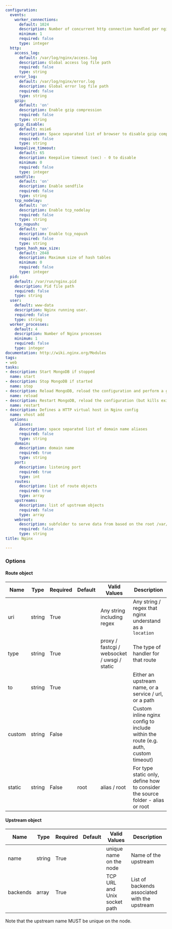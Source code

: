 ```yaml
---
configuration:
  events:
    worker_connections:
      default: 1024
      description: Number of concurrent http connection handled per nginx process
      minimum: 1
      required: false
      type: integer
  http:
    access_log:
      default: /var/log/nginx/access.log
      description: Global access log file path
      required: false
      type: string
    error_log:
      default: /var/log/nginx/error.log
      description: Global error log file path
      required: false
      type: string
    gzip:
      default: 'on'
      description: Enable gzip compression
      required: false
      type: string
    gzip_disable:
      default: msie6
      description: Space separated list of browser to disable gzip compression for
      required: false
      type: string
    keepalive_timeout:
      default: 65
      description: Keepalive timeout (sec) - 0 to disable
      minimum: 0
      required: false
      type: integer
    sendfile:
      default: 'on'
      description: Enable sendfile
      required: false
      type: string
    tcp_nodelay:
      default: 'on'
      description: Enable tcp_nodelay
      required: false
      type: string
    tcp_nopush:
      default: 'on'
      description: Enable tcp_nopush
      required: false
      type: string
    types_hash_max_size:
      default: 2048
      description: Maximum size of hash tables
      minimum: 0
      required: false
      type: integer
  pid:
    default: /var/run/nginx.pid
    description: Pid file path
    required: false
    type: string
  user:
    default: www-data
    description: Nginx running user.
    required: false
    type: string
  worker_processes:
    default: 4
    description: Number of Nginx processes
    minimum: 1
    required: false
    type: integer
documentation: http://wiki.nginx.org/Modules
tags:
- web
tasks:
- description: Start MongoDB if stopped
  name: start
- description: Stop MongoDB if started
  name: stop
- description: Reload MongoDB, reload the configuration and perform a graceful restart
  name: reload
- description: Restart MongoDB, reload the configuration (but kills existing connection)
  name: restart
- description: Defines a HTTP virtual host in Nginx config
  name: vhost add
  options:
    aliases:
      description: space separated list of domain name aliases
      required: false
      type: string
    domain:
      description: domain name
      required: true
      type: string
    port:
      description: listening port
      required: true
      type: int
    routes:
      description: list of route objects
      required: true
      type: array
    upstreams:
      description: list of upstream objects
      required: false
      type: array
    webroot:
      description: subfolder to serve data from based on the root /var/www/_domain_
      required: false
      type: string
title: Nginx

---
```



### Options

#### Route object

Name | Type | Required | Default | Valid Values | Description
----|----|----|----|----|----
uri | string | True | | Any string including regex | Any string / regex that nginx understand as a `location`
type | string | True | | proxy / fastcgi / websocket / uwsgi / static | The type of handler for that route
to | string | True | | | Either an upstream name, or a service / url, or a path
custom | string | False | | | Custom inline nginx config to include within the route (e.g. auth, custom timeout)
static | string | False | root | alias / root | For type static only, define how to consider the source folder - alias or root

#### Upstream object

Name | Type | Required | Default | Valid Values | Description
----|----|----|----|----|----
name | string | True | | unique name on the node | Name of the upstream
backends | array | True | | TCP URL and Unix socket path | List of backends associated with the upstream

Note that the upstream name MUST be unique on the node.